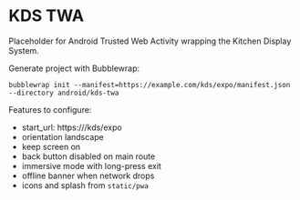 # KDS TWA

Placeholder for Android Trusted Web Activity wrapping the Kitchen Display System.

Generate project with Bubblewrap:
```
bubblewrap init --manifest=https://example.com/kds/expo/manifest.json --directory android/kds-twa
```

Features to configure:
- start_url: https://<prod-domain>/kds/expo
- orientation landscape
- keep screen on
- back button disabled on main route
- immersive mode with long-press exit
- offline banner when network drops
- icons and splash from `static/pwa`
